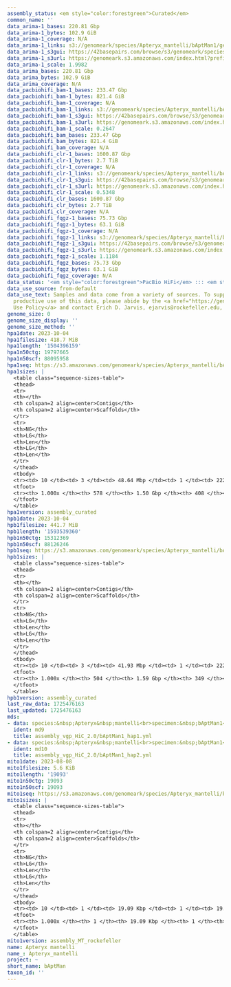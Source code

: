 ```yaml
---
assembly_status: <em style="color:forestgreen">Curated</em>
common_name: ''
data_arima-1_bases: 220.81 Gbp
data_arima-1_bytes: 102.9 GiB
data_arima-1_coverage: N/A
data_arima-1_links: s3://genomeark/species/Apteryx_mantelli/bAptMan1/genomic_data/arima/<br>
data_arima-1_s3gui: https://42basepairs.com/browse/s3/genomeark/species/Apteryx_mantelli/bAptMan1/genomic_data/arima/
data_arima-1_s3url: https://genomeark.s3.amazonaws.com/index.html?prefix=species/Apteryx_mantelli/bAptMan1/genomic_data/arima/
data_arima-1_scale: 1.9982
data_arima_bases: 220.81 Gbp
data_arima_bytes: 102.9 GiB
data_arima_coverage: N/A
data_pacbiohifi_bam-1_bases: 233.47 Gbp
data_pacbiohifi_bam-1_bytes: 821.4 GiB
data_pacbiohifi_bam-1_coverage: N/A
data_pacbiohifi_bam-1_links: s3://genomeark/species/Apteryx_mantelli/bAptMan1/genomic_data/pacbio_hifi/<br>
data_pacbiohifi_bam-1_s3gui: https://42basepairs.com/browse/s3/genomeark/species/Apteryx_mantelli/bAptMan1/genomic_data/pacbio_hifi/
data_pacbiohifi_bam-1_s3url: https://genomeark.s3.amazonaws.com/index.html?prefix=species/Apteryx_mantelli/bAptMan1/genomic_data/pacbio_hifi/
data_pacbiohifi_bam-1_scale: 0.2647
data_pacbiohifi_bam_bases: 233.47 Gbp
data_pacbiohifi_bam_bytes: 821.4 GiB
data_pacbiohifi_bam_coverage: N/A
data_pacbiohifi_clr-1_bases: 1600.87 Gbp
data_pacbiohifi_clr-1_bytes: 2.7 TiB
data_pacbiohifi_clr-1_coverage: N/A
data_pacbiohifi_clr-1_links: s3://genomeark/species/Apteryx_mantelli/bAptMan1/genomic_data/pacbio_hifi/<br>
data_pacbiohifi_clr-1_s3gui: https://42basepairs.com/browse/s3/genomeark/species/Apteryx_mantelli/bAptMan1/genomic_data/pacbio_hifi/
data_pacbiohifi_clr-1_s3url: https://genomeark.s3.amazonaws.com/index.html?prefix=species/Apteryx_mantelli/bAptMan1/genomic_data/pacbio_hifi/
data_pacbiohifi_clr-1_scale: 0.5348
data_pacbiohifi_clr_bases: 1600.87 Gbp
data_pacbiohifi_clr_bytes: 2.7 TiB
data_pacbiohifi_clr_coverage: N/A
data_pacbiohifi_fqgz-1_bases: 75.73 Gbp
data_pacbiohifi_fqgz-1_bytes: 63.1 GiB
data_pacbiohifi_fqgz-1_coverage: N/A
data_pacbiohifi_fqgz-1_links: s3://genomeark/species/Apteryx_mantelli/bAptMan1/genomic_data/pacbio_hifi/<br>
data_pacbiohifi_fqgz-1_s3gui: https://42basepairs.com/browse/s3/genomeark/species/Apteryx_mantelli/bAptMan1/genomic_data/pacbio_hifi/
data_pacbiohifi_fqgz-1_s3url: https://genomeark.s3.amazonaws.com/index.html?prefix=species/Apteryx_mantelli/bAptMan1/genomic_data/pacbio_hifi/
data_pacbiohifi_fqgz-1_scale: 1.1184
data_pacbiohifi_fqgz_bases: 75.73 Gbp
data_pacbiohifi_fqgz_bytes: 63.1 GiB
data_pacbiohifi_fqgz_coverage: N/A
data_status: '<em style="color:forestgreen">PacBio HiFi</em> ::: <em style="color:forestgreen">Arima</em>'
data_use_source: from-default
data_use_text: Samples and data come from a variety of sources. To support fair and
  productive use of this data, please abide by the <a href="https://genome10k.soe.ucsc.edu/data-use-policies/">Data
  Use Policy</a> and contact Erich D. Jarvis, ejarvis@rockefeller.edu, with any questions.
genome_size: 0
genome_size_display: ''
genome_size_method: ''
hpa1date: 2023-10-04
hpa1filesize: 418.7 MiB
hpa1length: '1504396159'
hpa1n50ctg: 19797665
hpa1n50scf: 88095958
hpa1seq: https://s3.amazonaws.com/genomeark/species/Apteryx_mantelli/bAptMan1/assembly_curated/bAptMan1.hap1.cur.20231004.fasta.gz
hpa1sizes: |
  <table class="sequence-sizes-table">
  <thead>
  <tr>
  <th></th>
  <th colspan=2 align=center>Contigs</th>
  <th colspan=2 align=center>Scaffolds</th>
  </tr>
  <tr>
  <th>NG</th>
  <th>LG</th>
  <th>Len</th>
  <th>LG</th>
  <th>Len</th>
  </tr>
  </thead>
  <tbody>
  <tr><td> 10 </td><td> 3 </td><td> 48.64 Mbp </td><td> 1 </td><td> 222.93 Mbp </td></tr><tr><td> 20 </td><td> 7 </td><td> 35.54 Mbp </td><td> 2 </td><td> 173.43 Mbp </td></tr><tr><td> 30 </td><td> 11 </td><td> 31.31 Mbp </td><td> 3 </td><td> 141.10 Mbp </td></tr><tr><td> 40 </td><td> 17 </td><td> 24.45 Mbp </td><td> 4 </td><td> 90.78 Mbp </td></tr><tr style="background-color:#cccccc;"><td> 50 </td><td> 24 </td><td style="background-color:#88ff88;"> 19.80 Mbp </td><td> 6 </td><td style="background-color:#88ff88;"> 88.10 Mbp </td></tr><tr><td> 60 </td><td> 33 </td><td> 15.88 Mbp </td><td> 9 </td><td> 43.94 Mbp </td></tr><tr><td> 70 </td><td> 44 </td><td> 10.96 Mbp </td><td> 13 </td><td> 29.01 Mbp </td></tr><tr><td> 80 </td><td> 61 </td><td> 6.51 Mbp </td><td> 19 </td><td> 20.06 Mbp </td></tr><tr><td> 90 </td><td> 95 </td><td> 2.78 Mbp </td><td> 29 </td><td> 9.22 Mbp </td></tr><tr><td> 100 </td><td> 578 </td><td> 7.86 Kbp </td><td> 408 </td><td> 7.86 Kbp </td></tr></tbody>
  <tfoot>
  <tr><th> 1.000x </th><th> 578 </th><th> 1.50 Gbp </th><th> 408 </th><th> 1.50 Gbp </th></tr>
  </tfoot>
  </table>
hpa1version: assembly_curated
hpb1date: 2023-10-04
hpb1filesize: 441.7 MiB
hpb1length: '1593539360'
hpb1n50ctg: 15312369
hpb1n50scf: 88126246
hpb1seq: https://s3.amazonaws.com/genomeark/species/Apteryx_mantelli/bAptMan1/assembly_curated/bAptMan1.hap2.cur.20231004.fasta.gz
hpb1sizes: |
  <table class="sequence-sizes-table">
  <thead>
  <tr>
  <th></th>
  <th colspan=2 align=center>Contigs</th>
  <th colspan=2 align=center>Scaffolds</th>
  </tr>
  <tr>
  <th>NG</th>
  <th>LG</th>
  <th>Len</th>
  <th>LG</th>
  <th>Len</th>
  </tr>
  </thead>
  <tbody>
  <tr><td> 10 </td><td> 3 </td><td> 41.93 Mbp </td><td> 1 </td><td> 222.81 Mbp </td></tr><tr><td> 20 </td><td> 8 </td><td> 32.75 Mbp </td><td> 2 </td><td> 174.30 Mbp </td></tr><tr><td> 30 </td><td> 13 </td><td> 24.77 Mbp </td><td> 3 </td><td> 141.87 Mbp </td></tr><tr><td> 40 </td><td> 20 </td><td> 20.59 Mbp </td><td> 5 </td><td> 90.88 Mbp </td></tr><tr style="background-color:#cccccc;"><td> 50 </td><td> 29 </td><td style="background-color:#88ff88;"> 15.31 Mbp </td><td> 6 </td><td style="background-color:#88ff88;"> 88.13 Mbp </td></tr><tr><td> 60 </td><td> 40 </td><td> 13.44 Mbp </td><td> 10 </td><td> 33.35 Mbp </td></tr><tr><td> 70 </td><td> 54 </td><td> 9.85 Mbp </td><td> 15 </td><td> 26.82 Mbp </td></tr><tr><td> 80 </td><td> 74 </td><td> 6.28 Mbp </td><td> 23 </td><td> 16.08 Mbp </td></tr><tr><td> 90 </td><td> 113 </td><td> 2.24 Mbp </td><td> 37 </td><td> 7.35 Mbp </td></tr><tr><td> 100 </td><td> 504 </td><td> 7.86 Kbp </td><td> 349 </td><td> 7.86 Kbp </td></tr></tbody>
  <tfoot>
  <tr><th> 1.000x </th><th> 504 </th><th> 1.59 Gbp </th><th> 349 </th><th> 1.59 Gbp </th></tr>
  </tfoot>
  </table>
hpb1version: assembly_curated
last_raw_data: 1725476163
last_updated: 1725476163
mds:
- data: species:&nbsp;Apteryx&nbsp;mantelli<br>specimen:&nbsp;bAptMan1<br>projects:&nbsp;<br>&nbsp;&nbsp;-&nbsp;vgp<br>data_location:&nbsp;S3<br>release_to:&nbsp;S3<br>haplotype_to_curate:&nbsp;hap1<br>hap1:&nbsp;s3://genomeark/species/Apteryx_mantelli/bAptMan1/assembly_vgp_HiC_2.0/bAptMan1.HiC.hap1.20230808.fasta.gz<br>hap2:&nbsp;s3://genomeark/species/Apteryx_mantelli/bAptMan1/assembly_vgp_HiC_2.0/bAptMan1.HiC.hap2.20230808.fasta.gz<br>pretext_hap1:&nbsp;s3://genomeark/species/Apteryx_mantelli/bAptMan1/assembly_vgp_HiC_2.0/evaluation/hap1/pretext/bAptMan1_hap1_s2.pretext<br>pretext_hap2:&nbsp;s3://genomeark/species/Apteryx_mantelli/bAptMan1/assembly_vgp_HiC_2.0/evaluation/hap2/pretext/bAptMan1_hap2_s2.pretext<br>kmer_spectra_img:&nbsp;s3://genomeark/species/Apteryx_mantelli/bAptMan1/assembly_vgp_HiC_2.0/evaluation/merqury/bAptMan1_png/<br>mito:&nbsp;s3://genomeark/species/Apteryx_mantelli/bAptMan1/assembly_MT_rockefeller/bAptMan1.MT.20230808.fasta.gz<br>pacbio_read_dir:&nbsp;s3://genomeark/species/Apteryx_mantelli/bAptMan1/genomic_data/pacbio_hifi/<br>pacbio_read_type:&nbsp;hifi<br>hic_read_dir:&nbsp;s3://genomeark/species/Apteryx_mantelli/bAptMan1/genomic_data/arima/<br>pipeline:<br>&nbsp;&nbsp;-&nbsp;hifiasm&nbsp;(0.19.3+galaxy0)<br>&nbsp;&nbsp;-&nbsp;yahs&nbsp;(1.2a.2)<br>assembled_by_group:&nbsp;Rockefeller<br>notes:&nbsp;This&nbsp;was&nbsp;a&nbsp;hifiasm-HiC&nbsp;assembly&nbsp;of&nbsp;bAptMan1,&nbsp;resulting&nbsp;in&nbsp;two&nbsp;complete&nbsp;haplotypes.&nbsp;The&nbsp;provider&nbsp;did&nbsp;not&nbsp;give&nbsp;sex&nbsp;metadata,&nbsp;but&nbsp;the&nbsp;kmer&nbsp;spectra&nbsp;seem&nbsp;to&nbsp;support&nbsp;a&nbsp;homogametic&nbsp;specimen.&nbsp;This&nbsp;individual&nbsp;did&nbsp;not&nbsp;bionano&nbsp;data.&nbsp;HiC&nbsp;scaffolding&nbsp;was&nbsp;performed&nbsp;with&nbsp;yahs.&nbsp;The&nbsp;HiC&nbsp;prep&nbsp;was&nbsp;Arima&nbsp;kit&nbsp;2.&nbsp;The&nbsp;HiC&nbsp;reads&nbsp;needed&nbsp;to&nbsp;have&nbsp;5&nbsp;bp&nbsp;trimmed&nbsp;from&nbsp;the&nbsp;5'&nbsp;end&nbsp;due&nbsp;to&nbsp;adapter&nbsp;left&nbsp;over&nbsp;from&nbsp;the&nbsp;Arima&nbsp;library&nbsp;prep&nbsp;kit.&nbsp;This&nbsp;is&nbsp;a&nbsp;phase&nbsp;1&nbsp;species.&nbsp;We&nbsp;are&nbsp;submitting&nbsp;both&nbsp;haplotypes&nbsp;for&nbsp;dual&nbsp;curation,&nbsp;and&nbsp;this&nbsp;is&nbsp;the&nbsp;ticket&nbsp;for&nbsp;hap1.&nbsp;
  ident: md9
  title: assembly_vgp_HiC_2.0/bAptMan1_hap1.yml
- data: species:&nbsp;Apteryx&nbsp;mantelli<br>specimen:&nbsp;bAptMan1<br>projects:&nbsp;<br>&nbsp;&nbsp;-&nbsp;vgp<br>data_location:&nbsp;S3<br>release_to:&nbsp;S3<br>haplotype_to_curate:&nbsp;hap2<br>hap1:&nbsp;s3://genomeark/species/Apteryx_mantelli/bAptMan1/assembly_vgp_HiC_2.0/bAptMan1.HiC.hap1.20230808.fasta.gz<br>hap2:&nbsp;s3://genomeark/species/Apteryx_mantelli/bAptMan1/assembly_vgp_HiC_2.0/bAptMan1.HiC.hap2.20230808.fasta.gz<br>pretext_hap1:&nbsp;s3://genomeark/species/Apteryx_mantelli/bAptMan1/assembly_vgp_HiC_2.0/evaluation/hap1/pretext/bAptMan1_hap1_s2.pretext<br>pretext_hap2:&nbsp;s3://genomeark/species/Apteryx_mantelli/bAptMan1/assembly_vgp_HiC_2.0/evaluation/hap2/pretext/bAptMan1_hap2_s2.pretext<br>kmer_spectra_img:&nbsp;s3://genomeark/species/Apteryx_mantelli/bAptMan1/assembly_vgp_HiC_2.0/evaluation/merqury/bAptMan1_png/<br>mito:&nbsp;s3://genomeark/species/Apteryx_mantelli/bAptMan1/assembly_MT_rockefeller/bAptMan1.MT.20230808.fasta.gz<br>pacbio_read_dir:&nbsp;s3://genomeark/species/Apteryx_mantelli/bAptMan1/genomic_data/pacbio_hifi/<br>pacbio_read_type:&nbsp;hifi<br>hic_read_dir:&nbsp;s3://genomeark/species/Apteryx_mantelli/bAptMan1/genomic_data/arima/<br>pipeline:<br>&nbsp;&nbsp;-&nbsp;hifiasm&nbsp;(0.19.3+galaxy0)<br>&nbsp;&nbsp;-&nbsp;yahs&nbsp;(1.2a.2)<br>assembled_by_group:&nbsp;Rockefeller<br>notes:&nbsp;This&nbsp;was&nbsp;a&nbsp;hifiasm-HiC&nbsp;assembly&nbsp;of&nbsp;bAptMan1,&nbsp;resulting&nbsp;in&nbsp;two&nbsp;complete&nbsp;haplotypes.&nbsp;The&nbsp;provider&nbsp;did&nbsp;not&nbsp;give&nbsp;sex&nbsp;metadata,&nbsp;but&nbsp;the&nbsp;kmer&nbsp;spectra&nbsp;seem&nbsp;to&nbsp;support&nbsp;a&nbsp;homogametic&nbsp;specimen.&nbsp;This&nbsp;individual&nbsp;did&nbsp;not&nbsp;bionano&nbsp;data.&nbsp;HiC&nbsp;scaffolding&nbsp;was&nbsp;performed&nbsp;with&nbsp;yahs.&nbsp;The&nbsp;HiC&nbsp;prep&nbsp;was&nbsp;Arima&nbsp;kit&nbsp;2.&nbsp;The&nbsp;HiC&nbsp;reads&nbsp;needed&nbsp;to&nbsp;have&nbsp;5&nbsp;bp&nbsp;trimmed&nbsp;from&nbsp;the&nbsp;5'&nbsp;end&nbsp;due&nbsp;to&nbsp;adapter&nbsp;left&nbsp;over&nbsp;from&nbsp;the&nbsp;Arima&nbsp;library&nbsp;prep&nbsp;kit.&nbsp;This&nbsp;is&nbsp;a&nbsp;phase&nbsp;1&nbsp;species.&nbsp;We&nbsp;are&nbsp;submitting&nbsp;both&nbsp;haplotypes&nbsp;for&nbsp;dual&nbsp;curation,&nbsp;and&nbsp;this&nbsp;is&nbsp;the&nbsp;ticket&nbsp;for&nbsp;hap2.&nbsp;
  ident: md10
  title: assembly_vgp_HiC_2.0/bAptMan1_hap2.yml
mito1date: 2023-08-08
mito1filesize: 5.6 KiB
mito1length: '19093'
mito1n50ctg: 19093
mito1n50scf: 19093
mito1seq: https://s3.amazonaws.com/genomeark/species/Apteryx_mantelli/bAptMan1/assembly_MT_rockefeller/bAptMan1.MT.20230808.fasta.gz
mito1sizes: |
  <table class="sequence-sizes-table">
  <thead>
  <tr>
  <th></th>
  <th colspan=2 align=center>Contigs</th>
  <th colspan=2 align=center>Scaffolds</th>
  </tr>
  <tr>
  <th>NG</th>
  <th>LG</th>
  <th>Len</th>
  <th>LG</th>
  <th>Len</th>
  </tr>
  </thead>
  <tbody>
  <tr><td> 10 </td><td> 1 </td><td> 19.09 Kbp </td><td> 1 </td><td> 19.09 Kbp </td></tr><tr><td> 20 </td><td> 1 </td><td> 19.09 Kbp </td><td> 1 </td><td> 19.09 Kbp </td></tr><tr><td> 30 </td><td> 1 </td><td> 19.09 Kbp </td><td> 1 </td><td> 19.09 Kbp </td></tr><tr><td> 40 </td><td> 1 </td><td> 19.09 Kbp </td><td> 1 </td><td> 19.09 Kbp </td></tr><tr style="background-color:#cccccc;"><td> 50 </td><td> 1 </td><td style="background-color:#ff8888;"> 19.09 Kbp </td><td> 1 </td><td style="background-color:#ff8888;"> 19.09 Kbp </td></tr><tr><td> 60 </td><td> 1 </td><td> 19.09 Kbp </td><td> 1 </td><td> 19.09 Kbp </td></tr><tr><td> 70 </td><td> 1 </td><td> 19.09 Kbp </td><td> 1 </td><td> 19.09 Kbp </td></tr><tr><td> 80 </td><td> 1 </td><td> 19.09 Kbp </td><td> 1 </td><td> 19.09 Kbp </td></tr><tr><td> 90 </td><td> 1 </td><td> 19.09 Kbp </td><td> 1 </td><td> 19.09 Kbp </td></tr><tr><td> 100 </td><td> 1 </td><td> 19.09 Kbp </td><td> 1 </td><td> 19.09 Kbp </td></tr></tbody>
  <tfoot>
  <tr><th> 1.000x </th><th> 1 </th><th> 19.09 Kbp </th><th> 1 </th><th> 19.09 Kbp </th></tr>
  </tfoot>
  </table>
mito1version: assembly_MT_rockefeller
name: Apteryx mantelli
name_: Apteryx_mantelli
project: ~
short_name: bAptMan
taxon_id: ''
---
```

